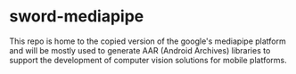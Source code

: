 # sword-mediapipe

This repo is home to the copied version of the google's mediapipe platform and will be mostly used to generate AAR (Android Archives) libraries to support the development of computer vision solutions for mobile platforms.
